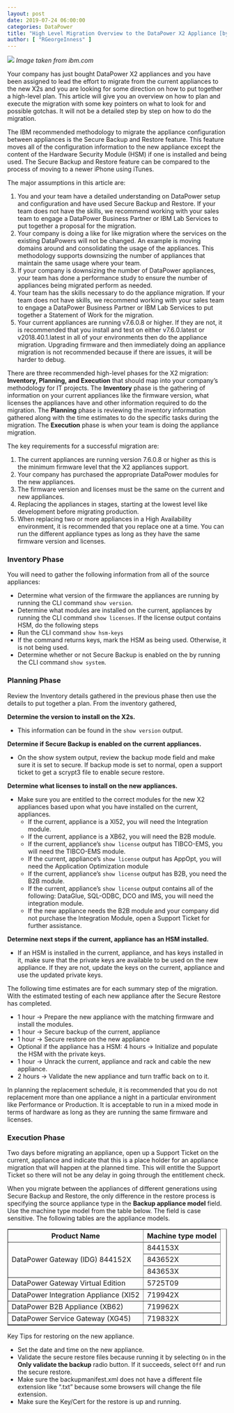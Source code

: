 ```yaml
---
layout: post
date: 2019-07-24 06:00:00
categories: DataPower
title: "High Level Migration Overview to the DataPower X2 Appliance [by  R George Inness]"
author: [ "RGeorgeInness" ]
---
```


![](https://developer.ibm.com/apiconnect/wp-content/uploads/sites/23/2018/03/Screen-Shot-2018-03-16-at-3.07.06-PM.png)
*Image taken from ibm.com*


Your company has just bought DataPower X2 appliances and you have been assigned to lead the effort to migrate from the current appliances to the new X2s and you are looking for some direction on how to put together a high-level plan.  This article will give you an overview on how to plan and execute the migration with some key pointers on what to look for and possible gotchas.  It will not be a detailed step by step on how to do the migration.
<!--more-->

The IBM recommended methodology to migrate the appliance configuration between appliances is the Secure Backup and Restore feature.  This feature moves all of the configuration information to the new appliance except the content of the Hardware Security Module (HSM) if one is installed and being used.  The Secure Backup and Restore feature can be compared to the process of moving to a newer iPhone using iTunes.

The major assumptions in this article are:

1.	You and your team have a detailed understanding on DataPower setup and configuration and have used Secure Backup and Restore.  If your team does not have the skills, we recommend working with your sales team to engage a DataPower Business Partner or IBM Lab Services to put together a proposal for the migration.
2.	Your company is doing a like for like migration where the services on the existing DataPowers will not be changed.  An example is moving domains around and consolidating the usage of the appliances.  This methodology supports downsizing the number of appliances that maintain the same usage where your team.
3.	If your company is downsizing the number of DataPower appliances, your team has done a performance study to ensure the number of appliances being migrated perform as needed.
4.	Your team has the skills necessary to do the appliance migration.  If your team does not have skills, we recommend working with your sales team to engage a DataPower Business Partner or IBM Lab Services to put together a Statement of Work for the migration.
5.	Your current appliances are running v7.6.0.8 or higher.  If they are not, it is recommended that you install and test on either v7.6.0.latest or v2018.40.1.latest in all of your environments then do the appliance migration.  Upgrading firmware and then immediately doing an appliance migration is not recommended because if there are issues, it will be harder to debug.

There are three recommended high-level phases for the X2 migration:  **Inventory, Planning, and Execution** that should map into your company’s methodology for IT projects.  The **Inventory** phase is the gathering of information on your current appliances like the firmware version, what licenses the appliances have and other information required to do the migration.  The **Planning** phase is reviewing the inventory information gathered along with the time estimates to do the specific tasks during the migration.  The **Execution** phase is when your team is doing the appliance migration.

The key requirements for a successful migration are:

1.	The current appliances are running version 7.6.0.8 or higher as this is the minimum firmware level that the X2 appliances support.
2.	Your company has purchased the appropriate DataPower modules for the new appliances.
3.	The firmware version and licenses must be the same on the current and new appliances.
4.	Replacing the appliances in stages, starting at the lowest level like development before migrating production.
5.	When replacing two or more appliances in a High Availability environment, it is recommended that you replace one at a time.  You can run the different appliance types as long as they have the same firmware version and licenses.

### Inventory Phase

You will need to gather the following information from all of the source appliances:
*	Determine what version of the firmware the appliances are running by running the CLI command `show version`.
*	Determine what modules are installed on the current, appliances by running the CLI command `show licenses`.  If the license output contains HSM, do the following steps
  * Run the CLI command `show hsm-keys`
  * If the command returns keys, mark the HSM as being used.  Otherwise, it is not being used.
* Determine whether or not Secure Backup is enabled on the by running the CLI command `show system`.

### Planning Phase

Review the Inventory details gathered in the previous phase then use the details to put together a plan.  From the inventory gathered,

**Determine the version to install on the X2s.**
* This information can be found in the `show version` output.

**Determine if Secure Backup is enabled on the current appliances.**
* On the show system output, review the backup mode field and make sure it is set to secure.  If backup mode is set to normal, open a support ticket to get a scrypt3 file to enable secure restore.

**Determine what licenses to install on the new appliances.**
* Make sure you are entitled to the correct modules for the new X2 appliances based upon what you have installed on the current, appliances.
  * If the current, appliance is a XI52, you will need the Integration module.
  * If the current, appliance is a XB62, you will need the B2B module.
  * If the current, appliance’s `show license` output has TIBCO-EMS, you will need the TIBCO-EMS module.
  * If the current, appliance’s `show license` output has AppOpt, you will need the Application Optimization module
  * If the current, appliance’s `show license` output has B2B, you need the B2B module.
  * If the current, appliance’s `show license` output contains all of the following:  DataGlue, SQL-ODBC, DCO and IMS, you will need the integration module.
  * If the new appliance needs the B2B module and your company did not purchase the Integration Module, open a Support Ticket for further assistance.

**Determine next steps if the current, appliance has an HSM installed.**
* If an HSM is installed in the current, appliance, and has keys installed in it, make sure that the private keys are available to be used on the new appliance.  If they are not, update the keys on the current, appliance and use the updated private keys.

The following time estimates are for each summary step of the migration.  With the estimated testing of each new appliance after the Secure Restore has completed.

* 1 hour -> Prepare the new appliance with the matching firmware and install the modules.
* 1 hour -> Secure backup of the current, appliance
* 1 hour -> Secure restore on the new appliance
* Optional if the appliance has a HSM:  4 hours -> Initialize and populate the HSM with the private keys.
* 1 hour -> Unrack the current, appliance and rack and cable the new appliance.
* 2 hours -> Validate the new appliance and turn traffic back on to it.

In planning the replacement schedule, it is recommended that you do not replacement more than one appliance a night in a particular environment like Performance or Production.  It is acceptable to run in a mixed mode in terms of hardware as long as they are running the same firmware and licenses.

### Execution Phase

Two days before migrating an appliance, open up a Support Ticket on the current, appliance and indicate that this is a place holder for an appliance migration that will happen at the planned time.  This will entitle the Support Ticket so there will not be any delay in going through the entitlement check.

When you migrate between the appliances of different generations using Secure Backup and Restore, the only difference in the restore process is specifying the source appliance type in the **Backup appliance model** field.  Use the machine type model from the table below.  The field is case sensitive.  The following tables are the appliance models.




<table border="1"><tr><th>Product Name</th><th>Machine type model</th></tr>
<tr><td rowspan="4">DataPower Gateway (IDG)	844152X</td></tr>
	<tr><td>844153X</td></tr>
	<tr><td>843652X</td></tr>
	<tr><td>843653X</td></tr>
<tr><td>DataPower Gateway Virtual Edition</td><td>5725T09</td></tr>
<tr><td>DataPower Integration Appliance (XI52</td><td>719942X</td></tr>
<tr><td>DataPower B2B Appliance (XB62)</td><td>719962X</td></tr>
<tr><td>DataPower Service Gateway (XG45)</td><td>719832X</td></tr>
</table>

Key Tips for restoring on the new appliance.

* Set the date and time on the new appliance.
* Validate the secure restore files because running it by selecting `On` in the **Only validate the backup** radio button.  If it succeeds, select `Off` and run the secure restore.
* Make sure the backupmanifest.xml does not have a different file extension like “.txt” because some browsers will change the file extension.
* Make sure the Key/Cert for the restore is up and running.
